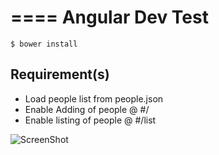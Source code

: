 ====
Angular Dev Test 
====

`$ bower install`

## Requirement(s) ##
- Load people list from people.json
- Enable Adding of people @ #/
- Enable listing of people @ #/list


![ScreenShot](https://www.evernote.com/shard/s400/sh/0aa406b4-fed6-4cf2-a2f7-d0a0fa25413c/18d92a1a50167f78c452f390a5c760fe/res/07fc73ec-7702-497d-9e79-6e7d29236f39/skitch.png?resizeSmall&width=832)

